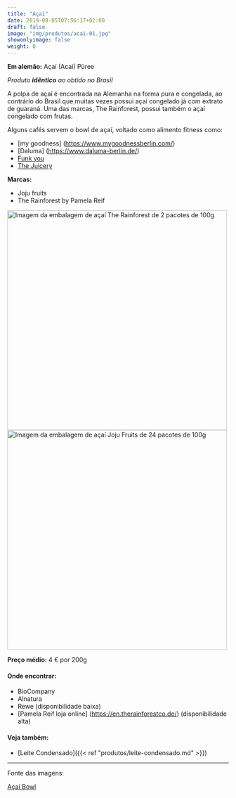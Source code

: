 ```yaml
---
title: "Açaí"
date: 2019-08-05T07:56:17+02:00
draft: false
image: "img/produtos/acai-01.jpg"
showonlyimage: false
weight: 0
---
```


<!--more-->

**Em alemão:** Açaí (Acai) Püree

_Produto **idêntico** ao obtido no Brasil_

A polpa de açaí é encontrada na Alemanha na forma pura e congelada, ao contrário do Brasil que muitas vezes possui açaí congelado já com extrato de guaraná.
Uma das marcas, The Rainforest, possui também o açaí congelado com frutas.

Alguns cafés servem o bowl de açaí, voltado como alimento fitness como: 

- [my goodness] (https://www.mygoodnessberlin.com/)
- [Daluma] (https://www.daluma-berlin.de/)
- [Funk you](https://funkyounaturalfood.com/)
- [The Juicery](https://thejuiceryberlin.com/)

**Marcas:**

- Joju fruits
- The Rainforest by Pamela Reif

<img src="../../img/produtos/acai-02.jpg" alt="Imagem da embalagem de açaí The Rainforest de 2 pacotes de 100g" width="500"/>
<img src="../../img/produtos/acai-03.jpg" alt="Imagem da embalagem de açaí Joju Fruits de 24 pacotes de 100g" width="500"/>


**Preço médio:** 4 € por 200g

#### Onde encontrar:

* BioCompany
* Alnatura
* Rewe (disponibilidade baixa)
* [Pamela Reif loja online] (https://en.therainforestco.de/) (disponibilidade alta)

#### Veja também:

- [Leite Condensado]({{< ref "produtos/leite-condensado.md" >}})

---

Fonte das imagens:

[Açaí Bowl](https://pixabay.com/photos/acai-acai-bowl-acai-brazil-healthy-2709077/)
